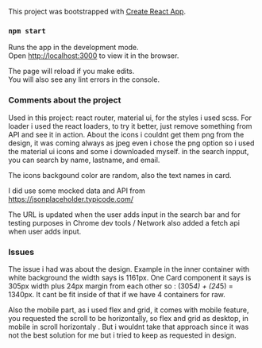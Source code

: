 This project was bootstrapped with [Create React App](https://github.com/facebook/create-react-app).

### `npm start`

Runs the app in the development mode.<br />
Open [http://localhost:3000](http://localhost:3000) to view it in the browser.

The page will reload if you make edits.<br />
You will also see any lint errors in the console.

### Comments about the project

Used in this project: react router, material ui, for the styles i used scss.
For loader i used the react loaders, to try it better, just remove something from API and see it in action.
About the icons i couldnt get them png from the design, it was coming always as jpeg even i chose the png option so i used the material ui icons and some i downloaded myself.
in the search inpput, you can search by name, lastname, and email.

The icons backgound color are random, also the text names in card.

I did use some mocked data and API from https://jsonplaceholder.typicode.com/

The URL is updated when the user adds input in the search bar and for testing purposes in Chrome dev tools / Network also added a fetch api when user adds input.

### Issues

The issue i had was about the design.
Example in the inner container with white background the width says is 1161px. One Card component it says is 305px width plus 24px margin from each other so : (305*4) + (24*5) = 1340px. It cant be fit inside of that if we have 4 containers for raw.

Also the mobile part, as i used flex and grid, it comes with mobile feature, you requested the scroll to be horizontally, so flex and grid as desktop, in mobile in scroll horizontaly . But i wouldnt take that approach since it was not the best solution for me but i tried to keep as requested in design.
